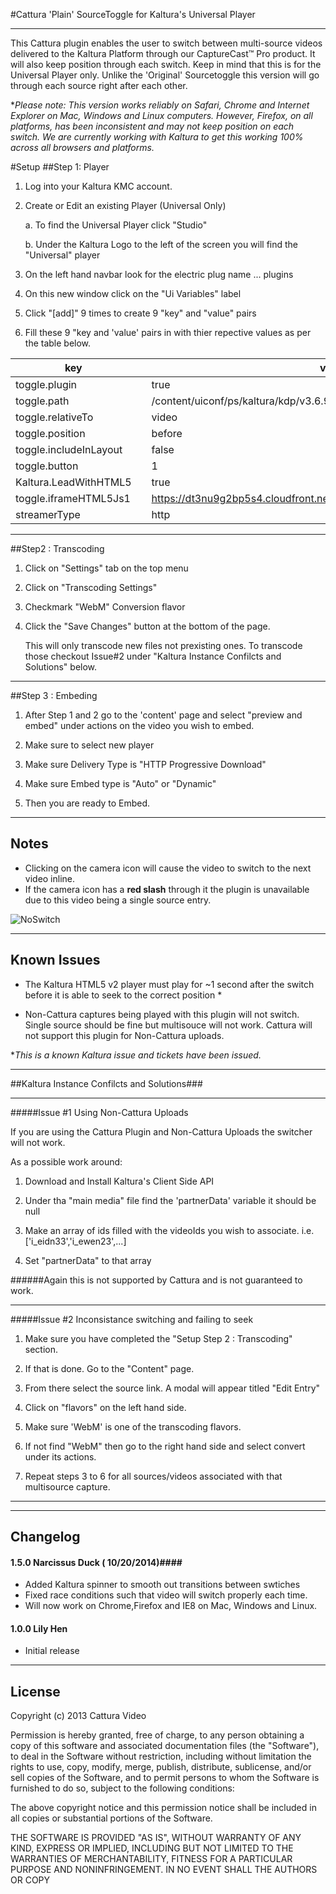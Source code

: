 #Cattura 'Plain' SourceToggle for Kaltura's Universal Player
***
This Cattura plugin enables the user to switch between multi-source videos delivered to the Kaltura Platform through our CaptureCast&trade; Pro product. It will also keep position through each switch. Keep in mind that this is for the Universal Player only.  Unlike the 'Original' Sourcetoggle this version will go through each source right after each other. 

*_Please note: This version works reliably on Safari, Chrome and Internet Explorer on Mac, Windows and Linux computers. However, Firefox, on all platforms, has been inconsistent and may not keep position on each switch. We are currently working with Kaltura to get this working 100% across all browsers and platforms._ 


#Setup
##Step 1: Player

1. Log into your Kaltura KMC account. 

2. Create or Edit an existing Player (Universal Only)
	
    a. To find the Universal Player click "Studio"

    b. Under the Kaltura Logo to the left of the screen you will find the "Universal" player

3. On the left hand navbar look for the electric plug name ... plugins

4. On this new window click on the "Ui Variables" label

5. Click "[add]" 9 times to create 9 "key" and "value" pairs

6. Fill these 9 "key and 'value' pairs in with thier repective values as per the table below. 
 

| key                      |   | value                                                                             |
|--------------------------|---|-----------------------------------------------------------------------------------|
| toggle.plugin          |   | true                                                                              |
| toggle.path            |   | /content/uiconf/ps/kaltura/kdp/v3.6.9/plugins/facadePlugin.swf                    |
| toggle.relativeTo      |   | video                                                                             |
| toggle.position        |   | before                                                                            |
| toggle.includeInLayout |   | false                                                                             |
| toggle.button          |   | 1                                                                                 |
| Kaltura.LeadWithHTML5    |   | true                                                                              |
| toggle.iframeHTML5Js1  |   | https://dt3nu9g2bp5s4.cloudfront.net/assets/sourcetoggle/2.0.0/js/toggle.js |
| streamerType  |   | http |

***
##Step2 : Transcoding

1. Click on "Settings" tab on the top menu
 
2. Click on "Transcoding Settings"
 
3. Checkmark "WebM" Conversion flavor

4. Click the "Save Changes" button at the bottom of the page.

    This will only transcode new files not prexisting ones. To transcode those checkout Issue#2 under       "Kaltura Instance Confilcts and Solutions"  below. 


***
##Step 3 : Embeding

1. After Step 1 and 2 go to the 'content' page and select  "preview and embed" under actions  on the video you wish to embed.

2. Make sure to select new player 

3. Make sure Delivery Type is "HTTP Progressive Download" 

4. Make sure Embed type is "Auto" or "Dynamic"

5. Then you are ready to Embed. 
***

## Notes ##

* Clicking on the camera icon will cause the video to switch to the next video inline. 
* If the camera icon has a **red slash** through it the plugin is unavailable due to this video being a single source entry.

![NoSwitch](http://i.imgur.com/qumfVQ6.png)

***
## Known Issues ##
  
 * The Kaltura HTML5 v2 player must play for ~1 second after the switch before it is able to seek to the correct position *

 * Non-Cattura captures being played with this plugin will not switch. Single source should be fine but multisouce will not work. Cattura will not support this plugin for Non-Cattura uploads. 

*_This is a known Kaltura issue and tickets have been issued._

***
##Kaltura Instance Confilcts and Solutions###
***
#####Issue #1 Using Non-Cattura Uploads

If you are using the Cattura Plugin and Non-Cattura Uploads the switcher will not work. 

As a possible work around: 

1. Download and Install Kaltura's Client Side API

2. Under tha "main media" file find the 'partnerData' variable it should be null

3. Make an array of ids filled with the videoIds  you wish to associate. i.e. ['i_eidn33','i_ewen23',...]

4. Set "partnerData" to that array

######Again this is not supported by Cattura and is not guaranteed to work.   
***
#####Issue #2 Inconsistance switching and failing to seek

1. Make sure you have completed the "Setup Step 2 : Transcoding" section. 

2. If that is done. Go to the "Content" page. 

3. From there select the source link. A modal will appear titled "Edit Entry"

4. Click on "flavors" on the left hand side.

5. Make sure 'WebM' is one of the transcoding flavors.

6. If not find "WebM" then go to the right hand side and select convert under its actions. 

7. Repeat steps 3 to 6 for all sources/videos associated with that multisource capture.


***

***

## Changelog ##

#### 1.5.0 Narcissus Duck  ( 10/20/2014)####

* Added Kaltura spinner to smooth out transitions between swtiches
* Fixed race conditions such that video will switch properly each time. 
* Will now work on Chrome,Firefox and IE8 on Mac, Windows and Linux.

#### 1.0.0 Lily Hen  ####

* Initial release


***
## License ##

Copyright (c) 2013 Cattura Video

Permission is hereby granted, free of charge, to any person obtaining a copy of this software and associated documentation files (the "Software"), to deal in the Software without restriction, including without limitation the rights to use, copy, modify, merge, publish, distribute, sublicense, and/or sell copies of the Software, and to permit persons to whom the Software is furnished to do so, subject to the following conditions:

The above copyright notice and this permission notice shall be included in all copies or substantial portions of the Software.

THE SOFTWARE IS PROVIDED "AS IS", WITHOUT WARRANTY OF ANY KIND, EXPRESS OR IMPLIED, INCLUDING BUT NOT LIMITED TO THE WARRANTIES OF MERCHANTABILITY, FITNESS FOR A PARTICULAR PURPOSE AND NONINFRINGEMENT. IN NO EVENT SHALL THE AUTHORS OR COPY